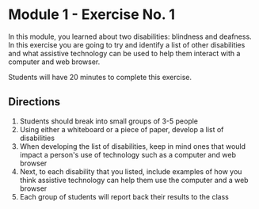 # Module 1 - Exercise No. 1

In this module, you learned about two disabilities: blindness and deafness. In this exercise you are going to try and identify a list of other disabilities and what assistive technology can be used to help them interact with a computer and web browser.

Students will have 20 minutes to complete this exercise.

## Directions

1. Students should break into small groups of 3-5 people
2. Using either a whiteboard or a piece of paper, develop a list of disabilities
3. When developing the list of disabilities, keep in mind ones that would impact a person's use of technology such as a computer and web browser
4. Next, to each disability that you listed, include examples of how you think assistive technology can help them use the computer and a web browser
5. Each group of students will report back their results to the class
